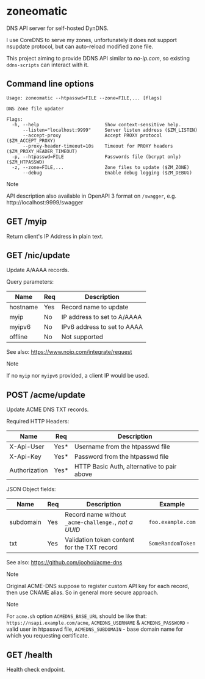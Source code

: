 zoneomatic
==========

DNS API server for self-hosted DynDNS.

I use CoreDNS to serve my zones, unfortunately it does not support nsupdate protocol,
but can auto-reload modified zone file.

This project aiming to provide DDNS API similar to *no-ip.com*,
so existing `ddns-scripts` can interact with it.


Command line options
--------------------

```
Usage: zoneomatic --htpasswd=FILE --zone=FILE,... [flags]

DNS Zone file updater

Flags:
  -h, --help                        Show context-sensitive help.
      --listen="localhost:9999"     Server listen address ($ZM_LISTEN)
      --accept-proxy                Accept PROXY protocol ($ZM_ACCEPT_PROXY)
      --proxy-header-timeout=10s    Timeout for PROXY headers ($ZM_PROXY_HEADER_TIMEOUT)
  -p, --htpasswd=FILE               Passwords file (bcrypt only) ($ZM_HTPASSWD)
  -z, --zone=FILE,...               Zone files to update ($ZM_ZONE)
      --debug                       Enable debug logging ($ZM_DEBUG)
```

> [!NOTE]
> API description also available in OpenAPI 3 format on `/swagger`,
> e.g. http://localhost:9999/swagger


GET /myip
---------

Return client's IP Address in plain text.


GET /nic/update
---------------

Update A/AAAA records.

Query parameters:

| Name | Req | Description |
|------|-----|-------------|
| hostname | Yes | Record name to update |
| myip | No | IP address to set to A/AAAA |
| myipv6 | No | IPv6 address to set to AAAA |
| offline | No | Not supported |

See also: https://www.noip.com/integrate/request

> [!NOTE]
> If no `myip` nor `myipv6` provided, a client IP would be used.


POST /acme/update
-----------------

Update ACME DNS TXT records.

Required HTTP Headers:

| Name | Req | Description |
|------|-----|-------------|
| X-Api-User | Yes* | Username from the htpasswd file |
| X-Api-Key | Yes* | Password from the htpasswd file |
| Authorization | Yes* | HTTP Basic Auth, alternative to pair above |

JSON Object fields:

| Name | Req | Description | Example |
|------|-----|-------------|---------|
| subdomain | Yes | Record name without `_acme-challenge.`, *not a UUID* | `foo.example.com` |
| txt | Yes | Validation token content for the TXT record | `SomeRandomToken` |

See also: https://github.com/joohoi/acme-dns

> [!NOTE]
> Original ACME-DNS suppose to register custom API key for each record, then use CNAME alias.
> So in general more secure approach.

> [!NOTE]
> For `acme.sh` option `ACMEDNS_BASE_URL` should be like that: `https://nsapi.example.com/acme`,
> `ACMEDNS_USERNAME` & `ACMEDNS_PASSWORD` - valid user in htpasswd file,
> `ACMEDNS_SUBDOMAIN` - base domain name for which you requesting certificate.


GET /health
-----------

Health check endpoint.

